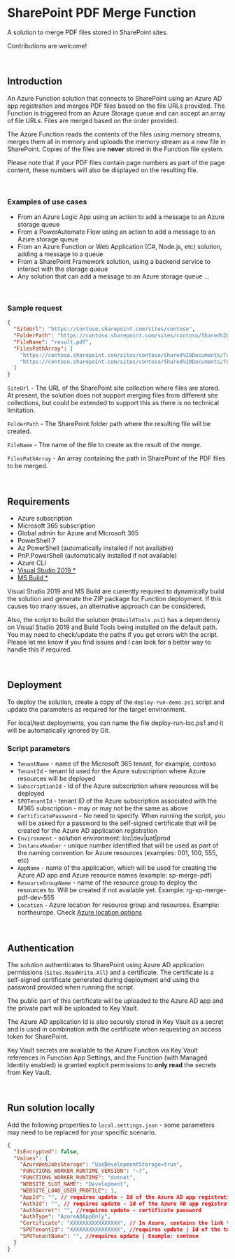 # SharePoint PDF Merge Function

A solution to merge PDF files stored in SharePoint sites.

Contributions are welcome!

<br/>

## Introduction

An Azure Function solution that connects to SharePoint using an Azure AD app registration and merges PDF files based on the file URLs provided. The Function is triggered from an Azure Storage queue and can accept an array of file URLs. Files are merged based on the order provided.

The Azure Function reads the contents of the files using memory streams, merges them all in memory and uploads the memory stream as a new file in SharePoint. Copies of the files are **never** stored in the Function file system.

Please note that if your PDF files contain page numbers as part of the page content, these numbers will also be displayed on the resulting file.

<br/>

### Examples of use cases

- From an Azure Logic App using an action to add a message to an Azure storage queue
- From a PowerAutomate Flow using an action to add a message to an Azure storage queue
- From an Azure Function or Web Application (C#, Node.js, etc) solution, adding a message to a queue
- From a SharePoint Framework solution, using a backend service to interact with the storage queue
- Any solution that can add a message to an Azure storage queue ...

<br/>

### Sample request

```JSON
{
  "SiteUrl": "https://contoso.sharepoint.com/sites/contoso",
  "FolderPath": "https://contoso.sharepoint.com/sites/contoso/Shared%20Documents/Test",
  "FileName": "result.pdf",
  "FilesPathArray": [
    "https://contoso.sharepoint.com/sites/contoso/Shared%20Documents/Test/file1.pdf",
    "https://contoso.sharepoint.com/sites/contoso/Shared%20Documents/Test/file2.pdf"
  ]
}
```

`SiteUrl` - The URL of the SharePoint site collection where files are stored. At present, the solution does not support merging files from different site collections, but could be extended to support this as there is no technical limitation.

`FolderPath` - The SharePoint folder path where the resulting file will be created.

`FileName` - The name of the file to create as the result of the merge.

`FilesPathArray` - An array containing the path in SharePoint of the PDF files to be merged.

<br/>

## Requirements

- Azure subscription
- Microsoft 365 subscription
- Global admin for Azure and Microsoft 365
- PowerShell 7
- Az PowerShell (automatically installed if not available)
- PnP.PowerShell (automatically installed if not available)
- Azure CLI
- [Visual Studio 2019 \*](https://my.visualstudio.com/Downloads?q=visual%20studio%202019&wt.mc_id=o~msft~vscom~older-downloads)
- [MS Build \*](https://my.visualstudio.com/Downloads?q=visual%20studio%202019%20build&wt.mc_id=o~msft~vscom~older-downloads)

Visual Studio 2019 and MS Build are currently required to dynamically build the solution and generate the ZIP package for Function deployment. If this causes too many issues, an alternative approach can be considered.

Also, the script to build the solution (`MSBuildTools.ps1`) has a dependency on Visual Studio 2019 and Build Tools being installed on the default path. You may need to check/update the paths if you get errors with the script. Please let me know if you find issues and I can look for a better way to handle this if required.

<br/>

## Deployment

To deploy the solution, create a copy of the `deploy-run-demo.ps1` script and update the parameters as required for the target environment.

For local/test deployments, you can name the file deploy-run-loc.ps1 and it will be automatically ignored by Git.

### Script parameters

- `TenantName` - name of the Microsoft 365 tenant, for example, contoso
- `TenantId` - tenant Id used for the Azure subscription where Azure resources will be deployed
- `SubscriptionId` - Id of the Azure subscription where resources will be deployed
- `SPOTenantId` - tenant ID of the Azure subscription associated with the M365 subscription - may or may not be the same as above
- `CertificatePassword` - No need to specify. When running the script, you will be asked for a password to the self-signed certificate that will be created for the Azure AD application registration
- `Environment` - solution environment: loc|dev|uat|prod
- `InstanceNumber` - unique number identified that will be used as part of the naming convention for Azure resources (examples: 001, 100, 555, etc)
- `AppName` - name of the application, which will be used for creating the Azure AD app and Azure resource names (example: sp-merge-pdf)
- `ResourceGroupName` - name of the resource group to deploy the resources to. Will be created if not available yet. Example: rg-sp-merge-pdf-dev-555
- `Location` - Azure location for resource group and resources. Example: northeurope. Check [Azure location options](https://azure.microsoft.com/en-gb/global-infrastructure/locations/)

<br/>

## Authentication

The solution authenticates to SharePoint using Azure AD application permissions (`Sites.ReadWrite.All`) and a certificate. The certificate is a self-signed certificate generated during deployment and using the password provided when running the script.

The public part of this certificate will be uploaded to the Azure AD app and the private part will be uploaded to Key Vault.

The Azure AD application Id is also securely stored in Key Vault as a secret and is used in combination with the certificate when requesting an access token for SharePoint.

Key Vault secrets are available to the Azure Function via Key Vault references in Function App Settings, and the Function (with Managed Identity enabled) is granted explicit permissions to **only read** the secrets from Key Vault.

<br/>

## Run solution locally

Add the following properties to `local.settings.json` - some parameters may need to be replaced for your specific scenario.

```JSON
{
  "IsEncrypted": false,
  "Values": {
    "AzureWebJobsStorage": "UseDevelopmentStorage=true",
    "FUNCTIONS_WORKER_RUNTIME_VERSION": "~7",
    "FUNCTIONS_WORKER_RUNTIME": "dotnet",
    "WEBSITE_SLOT_NAME": "Development",
    "WEBSITE_LOAD_USER_PROFILE": 1,
    "AppId": "", // requires update - Id of the Azure AD app registration
    "AuthId": "", // requires update - Id of the Azure AD app registration
    "AuthSecret": "", //requires update - certificate password
    "AuthType": "AzureADAppOnly",
    "Certificate": "XXXXXXXXXXXXXXXX", // In Azure, contains the link to certificate from KeyVault. In local dev, contains the certificate base 64 string
    "SPOTenantId": "XXXXXXXXXXXXXXXX", //requires update | Id of the tenant
    "SPOTenantName": "", //requires update | Example: contoso
  }
}
```
